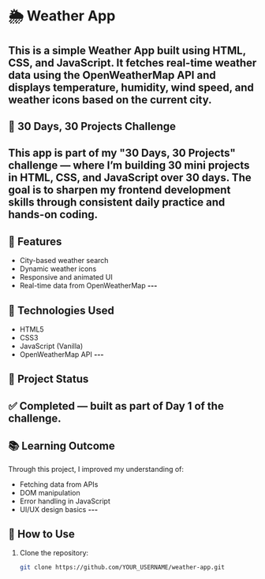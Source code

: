 # 🌦️ Weather App
This is a simple **Weather App** built using **HTML**, **CSS**, and **JavaScript**. It fetches real-time weather data using the OpenWeatherMap API and displays temperature, humidity, wind speed, and weather icons based on the current city.
---
## 📅 30 Days, 30 Projects Challenge
This app is part of my **"30 Days, 30 Projects"** challenge — where I’m building **30 mini projects in HTML, CSS, and JavaScript** over 30 days. The goal is to sharpen my frontend development skills through consistent daily practice and hands-on coding.
---
## 🚀 Features
- City-based weather search
- Dynamic weather icons
- Responsive and animated UI
- Real-time data from OpenWeatherMap
**---**
## 🔧 Technologies Used
- HTML5
- CSS3
- JavaScript (Vanilla)
- OpenWeatherMap API
**---**
## 📌 Project Status
✅ **Completed** — built as part of Day 1 of the challenge.
---
## 📚 Learning Outcome
Through this project, I improved my understanding of:
- Fetching data from APIs
- DOM manipulation
- Error handling in JavaScript
- UI/UX design basics
**---**
## 📁 How to Use
1. Clone the repository:
   ```bash
   git clone https://github.com/YOUR_USERNAME/weather-app.git
